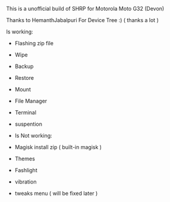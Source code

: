 This is a unofficial build of SHRP for Motorola Moto G32 (Devon)

Thanks to HemanthJabalpuri For Device Tree :) ( thanks a lot )

Is working:
- Flashing zip file
- Wipe
- Backup
- Restore
- Mount
- File Manager
- Terminal
- suspention


- Is Not working:

  
- Magisk install zip ( built-in magisk )
- Themes
- Fashlight
- vibration
- tweaks menu ( will be fixed later )
